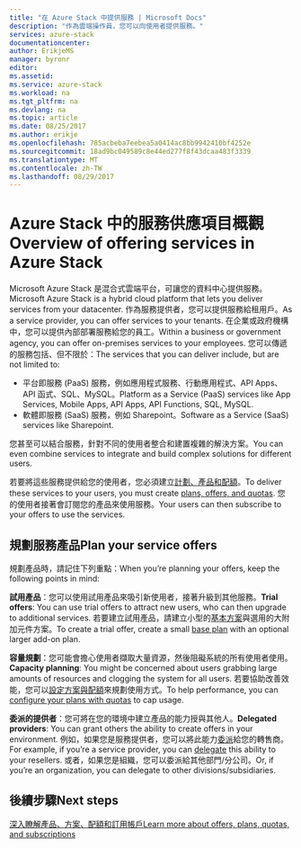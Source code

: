 ```yaml
---
title: "在 Azure Stack 中提供服務 | Microsoft Docs"
description: "作為雲端操作員，您可以向使用者提供服務。"
services: azure-stack
documentationcenter: 
author: ErikjeMS
manager: byronr
editor: 
ms.assetid: 
ms.service: azure-stack
ms.workload: na
ms.tgt_pltfrm: na
ms.devlang: na
ms.topic: article
ms.date: 08/25/2017
ms.author: erikje
ms.openlocfilehash: 785acbeba7eebea5a0414ac8bb9942410bf4252e
ms.sourcegitcommit: 18ad9bc049589c8e44ed277f8f43dcaa483f3339
ms.translationtype: MT
ms.contentlocale: zh-TW
ms.lasthandoff: 08/29/2017
---
```

# <a name="overview-of-offering-services-in-azure-stack"></a><span data-ttu-id="74e5b-103">Azure Stack 中的服務供應項目概觀</span><span class="sxs-lookup"><span data-stu-id="74e5b-103">Overview of offering services in Azure Stack</span></span>

<span data-ttu-id="74e5b-104">Microsoft Azure Stack 是混合式雲端平台，可讓您的資料中心提供服務。</span><span class="sxs-lookup"><span data-stu-id="74e5b-104">Microsoft Azure Stack is a hybrid cloud platform that lets you deliver services from your datacenter.</span></span> <span data-ttu-id="74e5b-105">作為服務提供者，您可以提供服務給租用戶。</span><span class="sxs-lookup"><span data-stu-id="74e5b-105">As a service provider, you can offer services to your tenants.</span></span> <span data-ttu-id="74e5b-106">在企業或政府機構中，您可以提供內部部署服務給您的員工。</span><span class="sxs-lookup"><span data-stu-id="74e5b-106">Within a business or government agency, you can offer on-premises services to your employees.</span></span> <span data-ttu-id="74e5b-107">您可以傳遞的服務包括、但不限於：</span><span class="sxs-lookup"><span data-stu-id="74e5b-107">The services that you can deliver include, but are not limited to:</span></span>

- <span data-ttu-id="74e5b-108">平台即服務 (PaaS) 服務，例如應用程式服務、行動應用程式、API Apps、API 函式、SQL、MySQL。</span><span class="sxs-lookup"><span data-stu-id="74e5b-108">Platform as a Service (PaaS) services like App Services, Mobile Apps, API Apps, API Functions, SQL, MySQL.</span></span>
- <span data-ttu-id="74e5b-109">軟體即服務 (SaaS) 服務，例如 Sharepoint。</span><span class="sxs-lookup"><span data-stu-id="74e5b-109">Software as a Service (SaaS) services like Sharepoint.</span></span>

<span data-ttu-id="74e5b-110">您甚至可以結合服務，針對不同的使用者整合和建置複雜的解決方案。</span><span class="sxs-lookup"><span data-stu-id="74e5b-110">You can even combine services to integrate and build complex solutions for different users.</span></span>

<span data-ttu-id="74e5b-111">若要將這些服務提供給您的使用者，您必須建立[計劃、產品和配額](azure-stack-plan-offer-quota-overview.md)。</span><span class="sxs-lookup"><span data-stu-id="74e5b-111">To deliver these services to your users, you must create [plans, offers, and quotas](azure-stack-plan-offer-quota-overview.md).</span></span> <span data-ttu-id="74e5b-112">您的使用者接著會訂閱您的產品來使用服務。</span><span class="sxs-lookup"><span data-stu-id="74e5b-112">Your users can then subscribe to your offers to use the services.</span></span>

## <a name="plan-your-service-offers"></a><span data-ttu-id="74e5b-113">規劃服務產品</span><span class="sxs-lookup"><span data-stu-id="74e5b-113">Plan your service offers</span></span>

<span data-ttu-id="74e5b-114">規劃產品時，請記住下列重點：</span><span class="sxs-lookup"><span data-stu-id="74e5b-114">When you’re planning your offers, keep the following points in mind:</span></span>

<span data-ttu-id="74e5b-115">**試用產品**：您可以使用試用產品來吸引新使用者，接著升級到其他服務。</span><span class="sxs-lookup"><span data-stu-id="74e5b-115">**Trial offers**: You can use trial offers to attract new users, who can then upgrade to additional services.</span></span> <span data-ttu-id="74e5b-116">若要建立試用產品，請建立小型的[基本方案](azure-stack-plan-offer-quota-overview.md#base-plan)與選用的大附加元件方案。</span><span class="sxs-lookup"><span data-stu-id="74e5b-116">To create a trial offer, create a small [base plan](azure-stack-plan-offer-quota-overview.md#base-plan) with an optional larger add-on plan.</span></span>

<span data-ttu-id="74e5b-117">**容量規劃**：您可能會擔心使用者擷取大量資源，然後阻礙系統的所有使用者使用。</span><span class="sxs-lookup"><span data-stu-id="74e5b-117">**Capacity planning**: You might be concerned about users grabbing large amounts of resources and clogging the system for all users.</span></span> <span data-ttu-id="74e5b-118">若要協助改善效能，您可以[設定方案與配額](azure-stack-plan-offer-quota-overview.md#plans)來規劃使用方式。</span><span class="sxs-lookup"><span data-stu-id="74e5b-118">To help performance, you can [configure your plans with quotas](azure-stack-plan-offer-quota-overview.md#plans) to cap usage.</span></span>

<span data-ttu-id="74e5b-119">**委派的提供者**：您可將在您的環境中建立產品的能力授與其他人。</span><span class="sxs-lookup"><span data-stu-id="74e5b-119">**Delegated providers**: You can grant others the ability to create offers in your environment.</span></span> <span data-ttu-id="74e5b-120">例如，如果您是服務提供者，您可以將此能力[委派](azure-stack-delegated-provider.md)給您的轉售商。</span><span class="sxs-lookup"><span data-stu-id="74e5b-120">For example, if you’re a service provider, you can [delegate](azure-stack-delegated-provider.md) this ability to your resellers.</span></span> <span data-ttu-id="74e5b-121">或者，如果您是組織，您可以委派給其他部門/分公司。</span><span class="sxs-lookup"><span data-stu-id="74e5b-121">Or, if you’re an organization, you can delegate to other divisions/subsidiaries.</span></span>

## <a name="next-steps"></a><span data-ttu-id="74e5b-122">後續步驟</span><span class="sxs-lookup"><span data-stu-id="74e5b-122">Next steps</span></span>
[<span data-ttu-id="74e5b-123">深入瞭解產品、方案、配額和訂用帳戶</span><span class="sxs-lookup"><span data-stu-id="74e5b-123">Learn more about offers, plans, quotas, and subscriptions</span></span>](azure-stack-plan-offer-quota-overview.md)

